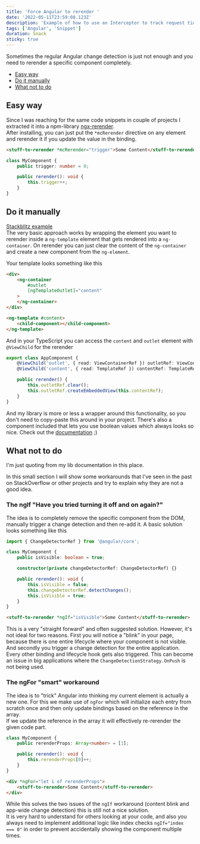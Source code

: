 ```yaml
---
title: 'Force Angular to rerender '
date: '2022-05-11T23:59:08.123Z'
description: 'Example of how to use an Interceptor to track request times'
tags: ['Angular', 'Snippet']
duration: Snack
sticky: true
---
```


Sometimes the regular Angular change detection is just not enough and you need to rerender a specific component completely.

- [Easy way](#easy-way)
- [Do it manually](#do-it-manually)
- [What not to do](#what-not-to-do)

## Easy way

Since I was reaching for the same code snippets in couple of projects I extracted it into a npm-library
[ngx-rerender](https://github.com/ngehlert/ngx-rerender).  
After installing, you can just put the `*mcRerender` directive on any element and rerender it if you update the value in the binding.

```html
<stuff-to-rerender *mcRerender="trigger">Some Content</stuff-to-rerender>
```

```typescript
class MyComponent {
    public trigger: number = 0;

    public rerender(): void {
        this.trigger++;
    }
}
```

## Do it manually

[Stackblitz example](https://stackblitz.com/edit/angular-component-rerender-2e3yxx?file=src%2Fapp%2Fapp.component.ts,src%2Fapp%2Fchild.component.ts)  
The very basic approach works by wrapping the element you want to rerender inside a `ng-template` element that gets rendered
into a `ng-container`. On rerender you can just clear the content of the `ng-container` and create a new component from the `ng-element`.

Your template looks something like this

```html
<div>
    <ng-container
        #outlet
        [ngTemplateOutlet]="content"
    >
    </ng-container>
</div>

<ng-template #content>
    <child-component></child-component>
</ng-template>
```

And in your TypeScript you can access the `content` and `outlet` element with `@ViewChild` for the rerender

```typescript
export class AppComponent {
    @ViewChild('outlet', { read: ViewContainerRef }) outletRef: ViewContainerRef;
    @ViewChild('content', { read: TemplateRef }) contentRef: TemplateRef<any>;

    public rerender() {
        this.outletRef.clear();
        this.outletRef.createEmbeddedView(this.contentRef);
    }
}
```

And my library is more or less a wrapper around this functionality, so you don't need to copy-paste this around in your project.
There's also a component included that lets you use boolean values which always looks so nice.
Check out the [documentation](https://github.com/ngehlert/ngx-rerender) ;)

## What not to do

I'm just quoting from my lib documentation in this place.

In this small section I will show some workarounds that I've seen in the past on StackOverflow or other projects and try to explain why they are not a good idea.

### The ngIf "Have you tried turning it off and on again?"

The idea is to completely remove the specific component from the DOM, manually trigger a change detection and then re-add it. A basic solution looks something like this

```typescript
import { ChangeDetectorRef } from '@angular/core';

class MyComponent {
    public isVisible: boolean = true;

    constructor(private changeDetectorRef: ChangeDetectorRef) {}

    public rerender(): void {
        this.isVisible = false;
        this.changeDetectorRef.detectChanges();
        this.isVisible = true;
    }
}
```

```html
<stuff-to-rerender *ngIf="isVisible">Some Content</stuff-to-rerender>
```

This is a very "straight forward" and often suggested solution. However, it's not ideal for two reasons. First you will notice a "blink" in your page, because there is one entire lifecycle where your component is not visible.  
And secondly you trigger a change detection for the entire application. Every other binding and lifecycle hook gets also triggered. This can become an issue in big applications where the `ChangeDetectionStrategy.OnPush` is not being used.

### The ngFor "smart" workaround

The idea is to "trick" Angular into thinking my current element is actually a new one. For this we make use of `ngFor` which will initialize each entry from scratch once and then only update bindings based on the reference in the array.  
If we update the reference in the array it will effectively re-rerender the given code part.

```typescript
class MyComponent {
    public rerenderProps: Array<number> = [1];

    public rerender(): void {
        this.rerenderProps[0]++;
    }
}
```

```html
<div *ngFor="let i of rerenderProps">
    <stuff-to-rerender>Some Content</stuff-to-rerender>
</div>
```

While this solves the two issues of the `ngIf` workaround (content blink and app-wide change detection) this is still not a nice solution.  
It is very hard to understand for others looking at your code, and also you always need to implement additional logic like index checks `ngIf="index === 0"` in order to prevent accidentally showing the component multiple times.
